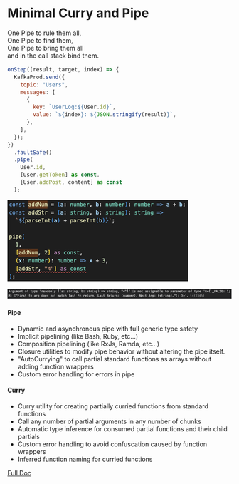 # Minimal Curry and Pipe

One Pipe to rule them all, 
<BR>
One Pipe to find them,
<BR>
One Pipe to bring them all
<BR>
and in the call stack bind them.



```js
onStep((result, target, index) => {
  KafkaProd.send({
    topic: "Users",
    messages: [
      {
        key: `UserLog:${User.id}`,
        value: `${index}: ${JSON.stringify(result)}`,
      },
    ],
  });
})
  .faultSafe()
  .pipe(
    User.id,
    [User.getToken] as const,
    [User.addPost, content] as const
  );
```

![Typesafe Pipe](_PipeExample.png)

![Typesafe Pipe Error](_ErrorExample.png)

#### Pipe
* Dynamic and asynchronous pipe with full generic type safety
* Implicit pipelining (like Bash, Ruby, etc...)
* Composition pipelining (like RxJs, Ramda, etc...)
* Closure utilities to modify pipe behavior without altering the pipe itself. 
* "AutoCurrying" to call partial standard functions as arrays without adding function wrappers
* Custom error handling for errors in pipe

#### Curry
* Curry utility for creating partially curried functions from standard functions
* Call any number of partial arguments in any number of chunks
* Automatic type inference for consumed partial functions and their child partials
* Custom error handling to avoid confuscation caused by function wrappers
* Inferred function naming for curried functions

[Full Doc](README_FULL.md)